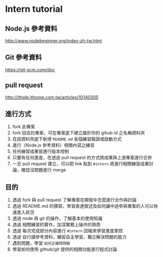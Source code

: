 # Intern tutorial


## Node.js 參考資料

<http://www.nodebeginner.org/index-zh-tw.html>

## Git 參考資料

<https://git-scm.com/doc>

## pull request

<http://ithelp.ithome.com.tw/articles/10140305>

## 進行方式

1. fork 此專案
2. fork 回去的專案，可在專案底下建立屬於你的 gihub id 之名稱資料夾
3. 在該資料夾底下新增 `README.md` 各個練習驗證或啟動方式
3. 進行（Node.js 參考資料）相關內容之練習
4. 任何練習成果皆進行版本控制
5. 只要有任何進度，在透過 pull request 的方式將成果與上游專案進行合併
6. 一旦 pull request 建立，可以把 link 貼到 `#intern` 將進行相關練習成果討論，確認沒問題進行 merge

## 目的

1. 透過 fork 與 pull request 了解專案在開發中怎麼進行合作與討論
2. 透過 README.md 的撰寫，學習表達敘述及如何讓中途參與專案的人可以快速進入狀況
3. 透過 node 與 git 的操作，了解基本的使用知識
4. 透過 相關練習的實作，加深實務上操作的熟悉
5. 透過 每次完成部分內容進行 `#intern` 回報來學習進度掌控
6. 透過 自行讀參考資料，練習自主學習，獨立解決問題的能力
7. 遇到問題，學習 `如何正確問問題`
8. 學習如何使用 github/git 提供的相關功能進行程式討論
